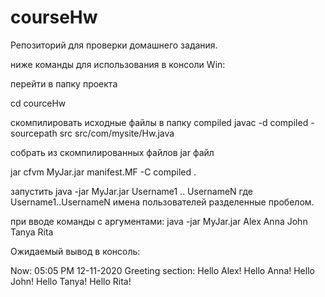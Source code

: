# courseHw
Репозиторий для проверки домашнего задания.

ниже команды для использования в консоли Win:

перейти в папку проекта

cd courceHw

скомпилировать исходные файлы в папку compiled
javac -d compiled -sourcepath src src/com/mysite/Hw.java

собрать из скомпилированных файлов jar файл

jar cfvm MyJar.jar manifest.MF -C compiled .

запустить java -jar MyJar.jar Username1 .. UsernameN
где Username1..UsernameN имена пользователей разделенные пробелом.

при вводе команды с аргументами:
java -jar MyJar.jar Alex Anna John Tanya Rita

Ожидаемый вывод в консоль:

Now: 05:05 PM 12-11-2020
Greeting section:
Hello  Alex!
Hello  Anna!
Hello  John!
Hello  Tanya!
Hello  Rita!





